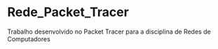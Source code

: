 # Rede_Packet_Tracer
Trabalho desenvolvido no Packet Tracer para a disciplina de Redes de Computadores
